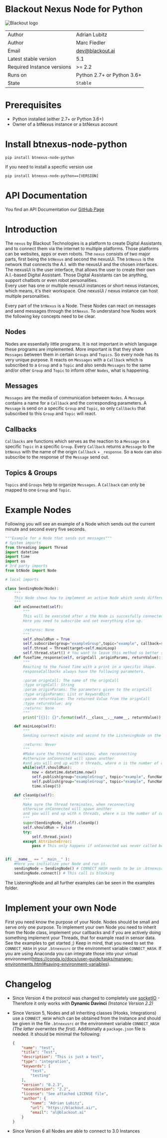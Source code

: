 # Blackout Nexus Node for Python

![Blackout logo](https://www.blackout.ai/wp-content/uploads/2018/08/logo.png)

|||
|---|---|
|Author|Adrian Lubitz|
|Author|Marc Fiedler|
|Email|dev@blackout.ai|
|Latest stable version|5.1|
|Required Instance versions| >= 2.2|
|Runs on|Python 2.7+ or Python 3.6+|
|State|`Stable`|

# Prerequisites

* Python installed (either 2.7+ or Python 3.6+)
* Owner of a btNexus instance or a btNexus account

# Install btnexus-node-python
```
pip install btnexus-node-python
```
If you need to install a specific version use
```
pip install btnexus-node-python==[VERSION]
```

# API Documentation
You find an API Documentation our [GitHub Page](https://blackout-technologies.github.io/btnexus-node-python)


# Introduction

The `nexus` by Blackout Technologies is a platform to create Digital Assistants and to connect them via the internet to multiple platforms. Those platforms can be websites, apps or even robots. The `nexus` consists of two major parts, first being the `btNexus` and second the nexusUi. The `btNexus` is the network that connects the A.I. with the nexusUi and the chosen interfaces. The nexusUi is the user interface, that allows the user to create their own A.I.-based Digital Assistant. Those Digital Assistants can be anything, support chatbots or even robot personalities.   
Every user has one or multiple nexusUi instances or short nexus instances, which means, it's their workspace. One nexusUi / nexus instance can host multiple personalities.

Every part of the `btNexus` is a Node. These Nodes can react on messages and send messages through the `btNexus`. To understand how Nodes work the following key concepts need to be clear.

## Nodes
Nodes are essentially little programs. It is not important in which language these programs are implemented.
More important is that they share `Messages` between them in certain `Groups` and `Topics`.
So every node has its very unique purpose. It reacts on `Messages` with a `Callback` which is subscribed to a `Group` and a `Topic`
and also sends `Messages` to the same and/or other `Group` and `Topic` to inform other `Nodes`, what is happening.

## Messages
`Messages` are the media of communication between `Nodes`.
A `Message` contains a name for a `Callback` and the corresponding parameters.
A `Message` is send on a specific `Group` and `Topic`, so only `Callbacks` that subscribed to this `Group` and `Topic` will react.

## Callbacks
`Callbacks` are functions which serves as the reaction to a `Message` on a specific `Topic` in a specific `Group`.
Every `Callback` returns a `Message` to the `btNexus` with the name of the origin `Callback` + `_response`. So a `Node` can also subscribe to the response of the `Message` send out.

## Topics & Groups
`Topics` and `Groups` help to organize `Messages`. A `Callback` can only be mapped to one `Group` and  `Topic`.





# Example Nodes
Following you will see an example of a Node which sends out the current minute
and second every five seconds.

```python
"""Example for a Node that sends out messages"""
# System imports
from threading import Thread
import datetime
import time
import os
# 3rd party imports
from btNode import Node

# local imports

class SendingNode(Node):
    """
    This Node shows how to implement an active Node which sends different Messages
    """
    def onConnected(self):
        """
        This will be executed after a the Node is succesfully connected to the btNexus
        Here you need to subscribe and set everything else up.

        :returns: None
        """
        self.shouldRun = True
        self.subscribe(group="exampleGroup",topic="example", callback=self.fuseTime_response) # Here we subscribe to the response of messages we send out to fuseTime
        self.thread = Thread(target=self.mainLoop)
        self.thread.start() # You want to leave this method so better start everything which is actively doing something in a thread.
    def fuseTime_response(self, orignCall ,originParams, returnValue):
        """
        Reacting to the fused Time with a print in a specific shape.
        responseCallbacks always have the following parameters.

        :param orignCall: The name of the orignCall
        :type orignCall: String
        :param originParams: The parameters given to the orignCall
        :type originParams: List or keywordDict
        :param returnValue: The returned Value from the orignCall
        :type returnValue: any
        :returns: None
        """
        print("[{}]: {}".format(self.__class__.__name__, returnValue))

    def mainLoop(self):
        """
        Sending currenct minute and second to the ListeningNode on the printMsg and fuse callback.

        :returns: Never
        """
        #Make sure the thread terminates, when reconnecting
        #otherwise onConnected will spawn another
        #and you will end up with n threads, where n is the number of connects
        while(self.shouldRun):
            now = datetime.datetime.now()
            self.publish(group="exampleGroup", topic="example", funcName="printTime", params=[now.minute, now.second])
            self.publish(group="exampleGroup", topic="example", funcName="fuseTime", params={"min":now.minute, "sec":now.second})
            time.sleep(5)

    def cleanUp(self):
        """
        Make sure the thread terminates, when reconnecting
        otherwise onConnected will spawn another
        and you will end up with n threads, where n is the number of connects
        """
        super(SendingNode, self).cleanUp()
        self.shouldRun = False
        try:
            self.thread.join()
        except AttributeError:
            pass # This only happens if onConnected was never called before - Node was never connected correctly and therefore closes the connection and calls the cleanUp


if( __name__ == "__main__" ):
    #Here you initialize your Node and run it.
    sendingNode = SendingNode() # CONNECT_HASH needs to be in .btnexusrc or environment variable CONNECT_HASH
    sendingNode.connect() # This call is blocking


```
The ListeningNode and all further examples can be seen in the examples folder.


# Implement your own Node
First you need know the purpose of your Node.
Nodes should be small and serve only one purpose.
To implement your own Node you need to inherit from the Node class,
implement your callbacks and if you are actively doing something implement your
Threads, that for example read in sensor data. See the examples to get started ;)
Keep in mind, that you need to set the `CONNECT_HASH` in your `.btnexusrc` or the environment variable `CONNECT_HASH`. If you are using Anaconda you can integrate those into your virtual environment(https://conda.io/docs/user-guide/tasks/manage-environments.html#saving-environment-variables).


# Changelog
* Since Version 4 the protocol was changed to completely use [socketIO](https://pypi.org/project/python-socketio/) - Therefore it only works with **Dynamic Davinci** *(Instance Version 2.2)*
* Since Version 5, Nodes and all inheriting classes (Hooks, Integrations) use a `CONNECT_HASH` which can be obtained from the Instance and should be given in the file `.btnexusrc` or the environment variable `CONNECT_HASH` *(The latter overwrites the first)*. Additionally a `package.json` file is needed. It should be minimal the following:

    ```json
    {
        "name": "test",
        "title": "Test",
        "description": "This is just a test",
        "type": "integration",
        "keywords": [
            "test",
            "testing"
        ],
        "version": "0.2.3",
        "nexusVersion": "2.2",
        "license": "See attached LICENSE file",
        "author": {
            "name": "Adrian Lubitz",
            "url": "https://blackout.ai/",
            "email": "al@blackout.ai"
        }
    }
    ```
* Since Version 6 all Nodes are able to connect to 3.0 Instances 

